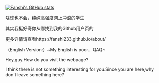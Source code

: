 [![Fanshi's GitHub stats](https://github-readme-stats.vercel.app/api?username=Fanshi233&locale=zh-tw)](https://github.com/anuraghazra/github-readme-stats)


啥球也不会，纯纯高强度网上冲浪的学生

其实我挺好奇你从哪找到我的Github用户页的

更多详情请查看https://fanshi233.github.io/about/


（English Version:）~My English is poor... QAQ~

Hey,guy.How do you visit the webpage?

I think there is not something interesting for you.Since you are here,why don't leave something here?
